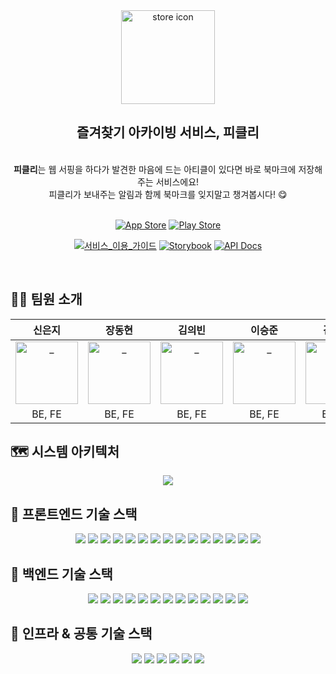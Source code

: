 <div align=center>
  <img width="150" alt="store icon" src="https://github.com/pickly-team/pickly-backend/assets/38103085/c45c3275-60f4-4c36-a15c-d587576aede0">
  <h2> 즐겨찾기 아카이빙 서비스, 피클리 </h2>
  <br>
  <strong>피클리</strong>는 웹 서핑을 하다가 발견한 마음에 드는 아티클이 있다면 바로 북마크에 저장해주는 서비스에요!
  <br>
  피클리가 보내주는 알림과 함께 북마크를 잊지말고 챙겨봅시다! 😋
  <br>
  <br>

[![App Store](https://img.shields.io/badge/App_Store-0D96F6?style=for-the-badge&logo=app-store&logoColor=white)](https://apps.apple.com/kr/app/pickly/id6450514861) [![Play Store](https://img.shields.io/badge/Google_Play-414141?style=for-the-badge&logo=google-play&logoColor=white)](https://play.google.com/store/apps/details?id=com.ww8007.pickly)

[![서비스_이용_가이드](http://img.shields.io/badge/-서비스_이용_가이드-81B441?style=flat&logo=Pinboard&logoColor=white)](https://github.com/pickly-team/pickly-frontend/wiki/%ED%94%BC%ED%81%B4%EB%A6%AC-%EC%82%AC%EC%9A%A9-%EA%B0%80%EC%9D%B4%EB%93%9C) [![Storybook](http://img.shields.io/badge/Storybook-ff4685?style=flat&logo=Storybook&logoColor=white)](https://64041bd03de4f07060a931b9-emnknzovqf.chromatic.com/?path=/story/iconography--page) [![API Docs](http://img.shields.io/badge/-API%20Docs-84ea2c?style=flat&logo=swagger&logoColor=white&link=)]()

<br>

</div>

## 🧑‍💻 팀원 소개

<div align=center>

|      신은지      |      장동현      |      김의빈      |      이승준      |      김서연      |      정수빈      |      김서경      |
| :------------: | :------------: | :------------: | :------------: | :------------: | :------------: | :------------: |
| <a href="https://github.com/EunjiShin"> <img src="https://avatars.githubusercontent.com/EunjiShin" width=100px alt="_"/> </a> | <a href="https://github.com/ww8007"> <img src="https://avatars.githubusercontent.com/ww8007" width=100px alt="_"/> </a> | <a href="https://github.com/JoeCP17"> <img src="https://avatars.githubusercontent.com/JoeCP17" width=100px alt="_"/> </a> | <a href="https://github.com/litsynp"> <img src="https://avatars.githubusercontent.com/litsynp" width=100px alt="_"/> </a> | <a href="https://github.com/aeong98"> <img src="https://avatars.githubusercontent.com/aeong98" width=100px alt="_"/> </a> | <a href="https://github.com/SoobinJung1013"> <img src="https://avatars.githubusercontent.com/SoobinJung1013" width=100px alt="_"/> </a> | <a href="https://github.com/JerryK026"> <img src="https://avatars.githubusercontent.com/JerryK026" width=100px alt="_"/> </a> |
| BE, FE | BE, FE | BE, FE | BE, FE | BE, FE | BE, FE | BE |

</div>

## 🗺️ 시스템 아키텍처

<div align=center>
<img src="https://github.com/pickly-team/.github/assets/54137044/009efb13-71d8-445b-8ea1-0a598b51740d" />
</div>

## 🌱 프론트엔드 기술 스택

<div align=center>

<div style="display: inline-block;">
  <img src="https://img.shields.io/badge/React-20232A?style=for-the-badge&logo=react&logoColor=61DAFB" />
  <img src="https://img.shields.io/badge/Vite-646CFF?style=for-the-badge&logo=vite&logoColor=white" />
  <img src="https://img.shields.io/badge/React_Native-20232A?style=for-the-badge&logo=react&logoColor=61DAFB" />
  <img src="https://img.shields.io/badge/Expo-000020?style=for-the-badge&logo=expo&logoColor=white" />
  <img src="https://img.shields.io/badge/Android-3DDC84?style=for-the-badge&logo=Android&logoColor=white" />
  <img src="https://img.shields.io/badge/ios-000000?style=for-the-badge&logo=ios&logoColor=white" />
</div>

<div style="display: inline-block;">
  <img src="https://img.shields.io/badge/TypeScript-3178C6?style=for-the-badge&logo=typescript&logoColor=white" />
  <img src="https://img.shields.io/badge/Emotion-DB7093?style=for-the-badge&logo=emotion&logoColor=white" />
  <img src="https://img.shields.io/badge/Zustand-FFFFFF?style=for-the-badge&logo=zustand&logoColor=black" />
  <img src="https://img.shields.io/badge/React_Query-FF0000?style=for-the-badge&logo=react-query&logoColor=white" />
  <img src="https://img.shields.io/badge/axios-FFFFFF?style=for-the-badge&logo=axios&logoColor=black" />
</div>

<div style="display: inline-block;">
  <img src="https://img.shields.io/badge/Jest-C21325?style=for-the-badge&logo=jest&logoColor=white" />
  <img src="https://img.shields.io/badge/Storybook-FF4785?style=for-the-badge&logo=storybook&logoColor=white" />
  <img src="https://img.shields.io/badge/ESLint-4B32C3?style=for-the-badge&logo=eslint&logoColor=white" />
  <img src="https://img.shields.io/badge/Prettier-1A2B34?style=for-the-badge&logo=prettier&logoColor=white" />
</div>

</div>

## 🌱 백엔드 기술 스택 

<div align=center>
  
<div style="display: inline-block;">
  <img src="https://img.shields.io/badge/JAVA-007396?style=for-the-badge&logo=java&logoColor=white">
  <img src="https://img.shields.io/badge/Springboot-6DB33F?style=for-the-badge&logo=Springboot&logoColor=white">
  <img src="https://img.shields.io/badge/Spring JPA-000000?style=for-the-badge&logo=cachet&logoColor=white">
  <img src="https://img.shields.io/badge/queryDSL-000000?style=for-the-badge&logo=cachet&logoColor=white">
  <img src="https://img.shields.io/badge/gradle-02303A?style=for-the-badge&logo=gradle&logoColor=white">
</div>

<div style="display: inline-block;">
  <img src="https://img.shields.io/badge/postgresql-4169E1?style=for-the-badge&logo=postgresql&logoColor=white">
  <img src="https://img.shields.io/badge/docker-2496ED?style=for-the-badge&logo=docker&logoColor=white">
  <img src="https://img.shields.io/badge/spock-4479A1?style=for-the-badge&logo=codedeploy&logoColor=white">
  <img src="https://img.shields.io/badge/apachegroovy-4298B8?style=for-the-badge&logo=apachegroovy&logoColor=white">
  <img src="https://img.shields.io/badge/jsoup-8BC0D0?style=for-the-badge&logo=pinboard&logoColor=white">
</div>

<div style="display: inline-block;">
  <img src="https://img.shields.io/badge/prometheus-E6522C?style=for-the-badge&logo=prometheus&logoColor=white">
  <img src="https://img.shields.io/badge/grafana-F46800?style=for-the-badge&logo=grafana&logoColor=white">
  <img src="https://img.shields.io/badge/jmeter-D22128?style=for-the-badge&logo=apachejmeter&logoColor=white">
</div>

<br>

</div>

## 🌱 인프라 & 공통 기술 스택 

<div align=center>

<div style="display: inline-block;">
  <img src="https://img.shields.io/badge/firebase-FFCA28?style=for-the-badge&logo=firebase&logoColor=white">
  <img src="https://img.shields.io/badge/firebase cloud messaging-DCBD62?style=for-the-badge&logo=firebase&logoColor=white">
  <img src="https://img.shields.io/badge/firebase auth-CEA220?style=for-the-badge&logo=firebase&logoColor=white">
</div>

<div style="display: inline-block;">
  <img src="https://img.shields.io/badge/aws-232F3E?style=for-the-badge&logo=AmazonAWS&logoColor=white">
  <img src="https://img.shields.io/badge/GitHub Actions-2088FF?style=for-the-badge&logo=GitHub Actions&logoColor=white"> 
  <img src="https://img.shields.io/badge/Jenkins-D24939?style=for-the-badge&logo=jenkins&logoColor=white">
</div>

</div>
